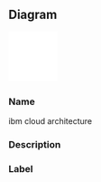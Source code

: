 
## Diagram

![ibm cloud architecture](../img/miscdiagram_3ohfVaqSnDX_B18mG8_Wo.png)

### Name


ibm cloud architecture


### Description




### Label




